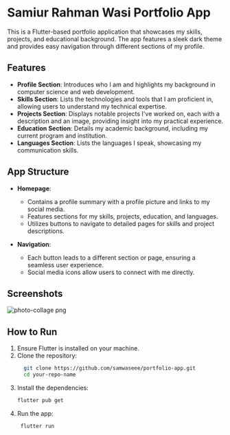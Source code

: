 # Samiur Rahman Wasi Portfolio App

This is a Flutter-based portfolio application that showcases my skills, projects, and educational background. The app features a sleek dark theme and provides easy navigation through different sections of my profile.

## Features

- **Profile Section**: Introduces who I am and highlights my background in computer science and web development.
- **Skills Section**: Lists the technologies and tools that I am proficient in, allowing users to understand my technical expertise.
- **Projects Section**: Displays notable projects I've worked on, each with a description and an image, providing insight into my practical experience.
- **Education Section**: Details my academic background, including my current program and institution.
- **Languages Section**: Lists the languages I speak, showcasing my communication skills.

## App Structure

- **Homepage**: 
  - Contains a profile summary with a profile picture and links to my social media.
  - Features sections for my skills, projects, education, and languages.
  - Utilizes buttons to navigate to detailed pages for skills and project descriptions.

- **Navigation**: 
  - Each button leads to a different section or page, ensuring a seamless user experience.
  - Social media icons allow users to connect with me directly.

## Screenshots

![photo-collage png](https://github.com/user-attachments/assets/12c3ea44-6754-4b71-ad69-df14fe04f68e)



## How to Run

1. Ensure Flutter is installed on your machine.
2. Clone the repository:
   ```bash
     git clone https://github.com/samwaseee/portfolio-app.git
     cd your-repo-name
   ```
3. Install the dependencies:
   ```bash
   flutter pub get
   ```
4. Run the app:
   ```bash
    flutter run
    ```
